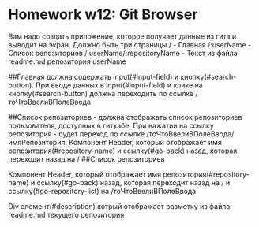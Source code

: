 # Homework w12: Git Browser
Вам надо создать приложение, которое получает данные из гита и выводит на экран. Должно быть три страницы
/ - Главная
/:userName - Список репозиториев
/:userName/:repositoryName - Текст из файла readme.md репозитория userName

##Главная должна содержать input(#input-field) и кнопку(#search-button). При вводе данных в input(#input-field) и клике на кнопку(#search-button) должна переходить по ссылке /тоЧтоВвелиВПолеВвода

##Список репозиториев - должна отображать список репозиториев пользователя, доступных в гитхабе. При нажатии на ссылку репозитория - будет переход по ссылке /тоЧтоВвелиВПолеВвода/имяРепозитория.
Компонент Header, который отображает имя репозитория(#repository-name) и ссылку(#go-back) назад, которая переходит назад на /
##Список репозиториев

Компонент Header, который отображает имя репозитория(#repository-name) и ссылку(#go-back) назад, которая переходит назад на / и ссылку(#go-repository-list) на /тоЧтоВвелиВПолеВвода

Div элемент(#description) котрый отображает разметку из файла readme.md текущего репозитория
